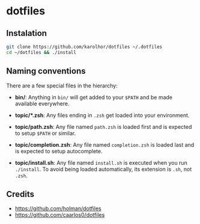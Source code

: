 # dotfiles

## Instalation
```sh
git clone https://github.com/karolhor/dotfiles ~/.dotfiles
cd ~/dotfiles && ./install
```

## Naming conventions
There are a few special files in the hierarchy:

* **bin/**: Anything in `bin/` will get added to your `$PATH` and be made available everywhere.
* **topic/*.zsh**: Any files ending in `.zsh` get loaded into your environment.
* **topic/path.zsh**: Any file named `path.zsh` is loaded first and is expected to setup `$PATH` or similar.
* **topic/completion.zsh**: Any file named `completion.zsh` is loaded last and is expected to setup autocomplete.

* **topic/install.sh**: Any file named `install.sh` is executed when you run `./install`. To avoid being loaded automatically, its extension is `.sh`, not `.zsh`.

## Credits
* https://github.com/holman/dotfiles
* https://github.com/caarlos0/dotfiles